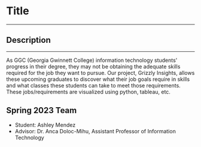 # Title
---
## Description
---
As GGC (Georgia Gwinnett College) information technology students' progress in their degree, they may not be obtaining the adequate skills required for the job they want to pursue. Our project, Grizzly Insights, allows these upcoming graduates to discover what their job goals require in skills and what classes these students can take to meet those requirements. These jobs/requirements are visualized using python, tableau, etc. 

## Spring 2023 Team
* Student: Ashley Mendez
* Advisor: Dr. Anca Doloc-Mihu, Assistant Professor of Information Technology